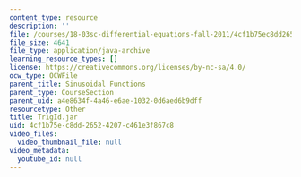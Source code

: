 ```yaml
---
content_type: resource
description: ''
file: /courses/18-03sc-differential-equations-fall-2011/4cf1b75ec8dd26524207c461e3f867c8_TrigId.jar
file_size: 4641
file_type: application/java-archive
learning_resource_types: []
license: https://creativecommons.org/licenses/by-nc-sa/4.0/
ocw_type: OCWFile
parent_title: Sinusoidal Functions
parent_type: CourseSection
parent_uid: a4e8634f-4a46-e6ae-1032-0d6aed6b9dff
resourcetype: Other
title: TrigId.jar
uid: 4cf1b75e-c8dd-2652-4207-c461e3f867c8
video_files:
  video_thumbnail_file: null
video_metadata:
  youtube_id: null
---
```

